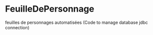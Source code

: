 # FeuilleDePersonnage
feuilles de personnages automatisées
(Code to manage database jdbc connection)
